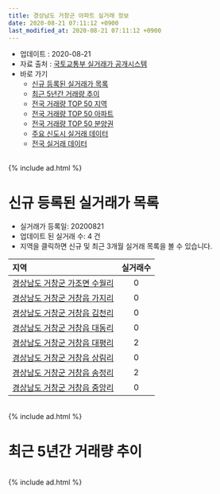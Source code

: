 ```yaml
---
title: 경상남도 거창군 아파트 실거래 정보
date: 2020-08-21 07:11:12 +0900
last_modified_at: 2020-08-21 07:11:12 +0900
---
```


* 업데이트 : 2020-08-21
* 자료 출처 : [국토교통부 실거래가 공개시스템](http://rt.molit.go.kr)
* 바로 가기
    * [신규 등록된 실거래가 목록](#신규-등록된-실거래가-목록)
    * [최근 5년간 거래량 추이](#최근-5년간-거래량-추이)
    * [전국 거래량 TOP 50 지역](https://inasie.github.io/apt-trade-info/최근-3개월-전국에서-가장-거래가-많이-발생한-지역)
    * [전국 거래량 TOP 50 아파트](https://inasie.github.io/apt-trade-info/최근-3개월-전국에서-가장-거래가-많이-발생한-아파트)
    * [전국 거래량 TOP 50 분양권](https://inasie.github.io/apt-trade-info/최근-3개월-전국에서-가장-거래가-많이-발생한-분양권)
    * [주요 신도시 실거래 데이터](https://inasie.github.io/apt-trade-info/주요-신도시)
    * [전국 실거래 데이터](https://inasie.github.io/apt-trade-info/전국)

<br>
{% include ad.html %}
<br>

# 신규 등록된 실거래가 목록
* 실거래가 등록일: 20200821
* 업데이트 된 실거래 수: 4 건
* 지역을 클릭하면 신규 및 최근 3개월 실거래 목록을 볼 수 있습니다.


|지역|실거래수|
|:---|:---:|
|[경상남도 거창군 가조면 수월리](https://inasie.github.io/apt-trade-info/경상남도-거창군-가조면-수월리)|0|
|[경상남도 거창군 거창읍 가지리](https://inasie.github.io/apt-trade-info/경상남도-거창군-거창읍-가지리)|0|
|[경상남도 거창군 거창읍 김천리](https://inasie.github.io/apt-trade-info/경상남도-거창군-거창읍-김천리)|0|
|[경상남도 거창군 거창읍 대동리](https://inasie.github.io/apt-trade-info/경상남도-거창군-거창읍-대동리)|0|
|[경상남도 거창군 거창읍 대평리](https://inasie.github.io/apt-trade-info/경상남도-거창군-거창읍-대평리)|2|
|[경상남도 거창군 거창읍 상림리](https://inasie.github.io/apt-trade-info/경상남도-거창군-거창읍-상림리)|0|
|[경상남도 거창군 거창읍 송정리](https://inasie.github.io/apt-trade-info/경상남도-거창군-거창읍-송정리)|2|
|[경상남도 거창군 거창읍 중앙리](https://inasie.github.io/apt-trade-info/경상남도-거창군-거창읍-중앙리)|0|


<br>
{% include ad.html %}
<br>

# 최근 5년간 거래량 추이


<div style="width:100%;">
    <canvas id="deal_progress" height="200"></canvas>
</div>

<script>
new Chart(document.getElementById("deal_progress"), {
    type: 'line',
    data: {
        labels: ['201508','201509','201510','201511','201512','201601','201602','201603','201604','201605','201606','201607','201608','201609','201610','201611','201612','201701','201702','201703','201704','201705','201706','201707','201708','201709','201710','201711','201712','201801','201802','201803','201804','201805','201806','201807','201808','201809','201810','201811','201812','201901','201902','201903','201904','201905','201906','201907','201908','201909','201910','201911','201912','202001','202002','202003','202004','202005','202006','202007','202008'],
        datasets: [{
            label: '매매',
            pointRadius: 1,
            data: [41, 36, 50, 39, 36, 50, 35, 58, 57, 92, 72, 54, 45, 52, 43, 31, 49, 28, 32, 40, 32, 42, 35, 30, 31, 24, 39, 60, 43, 67, 63, 59, 59, 33, 32, 30, 38, 38, 34, 24, 26, 47, 46, 45, 49, 42, 41, 39, 40, 36, 59, 51, 43, 55, 55, 26, 44, 31, 39, 26, 14],
            borderColor: "rgba(255, 201, 14, 1)",
            backgroundColor: "rgba(255, 201, 14, 0.5)",
            fill: false,
            lineTension: 0
        },{
            label: '전월세',
            pointRadius: 1,
            data: [11, 9, 14, 8, 32, 13, 13, 11, 17, 18, 15, 20, 7, 13, 9, 8, 10, 12, 12, 8, 11, 5, 6, 9, 7, 9, 5, 10, 24, 27, 25, 27, 13, 19, 12, 8, 9, 11, 13, 6, 9, 16, 10, 6, 11, 10, 16, 11, 6, 7, 14, 7, 9, 11, 11, 5, 11, 6, 9, 5, 3],
            borderColor: "rgba(0, 141, 185, 1)",
            backgroundColor: "rgba(0, 141, 185, 0.5)",
            fill: false,
            lineTension: 0
        }
        ]
    },
    options: {
        responsive: true,
        title: {
            display: false
        },
        tooltips: {
            mode: 'index',
            intersect: false
        },
        hover: {
            mode: 'nearest',
            intersect: true
        },
        scales: {
            xAxes: [{
                display: true,
                scaleLabel: {
                    display: true,
                    labelString: '년/월'
                }
            }],
            yAxes: [{
                display: true,
                ticks: {
                    suggestedMin: 0,
                },
                scaleLabel: {
                    display: true,
                    labelString: '실거래 수'
                }
            }]
        }
    }
});

</script>


<br>
{% include ad.html %}
<br>

